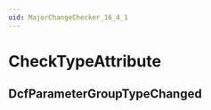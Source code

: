 ```yaml
---
uid: MajorChangeChecker_16_4_1
---
```


# CheckTypeAttribute

## DcfParameterGroupTypeChanged

<!-- Description, Properties, ... sections are auto-generated. -->
<!-- REPLACE ME AUTO-GENERATION -->

<!-- Uncomment to add extra details -->
<!--### Details-->

<!-- Uncomment to add example code -->
<!--### Example code-->
